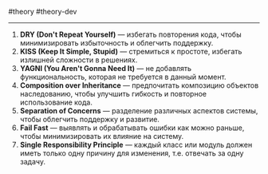 #theory #theory-dev
 
---
1. **DRY (Don't Repeat Yourself)** — избегать повторения кода, чтобы минимизировать избыточность и облегчить поддержку.
2. **KISS (Keep It Simple, Stupid)** — стремиться к простоте, избегать излишней сложности в решениях.
3. **YAGNI (You Aren't Gonna Need It)** — не добавлять функциональность, которая не требуется в данный момент.
4. **Composition over Inheritance** — предпочитать композицию объектов наследованию, чтобы улучшить гибкость и повторное использование кода.
5. **Separation of Concerns** — разделение различных аспектов системы, чтобы облегчить поддержку и развитие.
6. **Fail Fast** — выявлять и обрабатывать ошибки как можно раньше, чтобы минимизировать их влияние на систему.
7. **Single Responsibility Principle** — каждый класс или модуль должен иметь только одну причину для изменения, т.е. отвечать за одну задачу.

